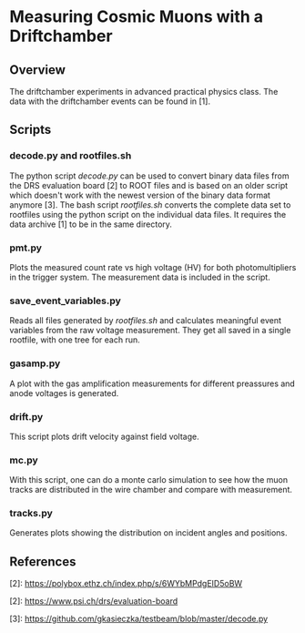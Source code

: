 # Measuring Cosmic Muons with a Driftchamber
## Overview
The driftchamber experiments in advanced practical physics class. The data with
the driftchamber events can be found in \[1\].

## Scripts
### decode.py and rootfiles.sh
The python script *decode.py* can be used to convert binary data files from the
DRS evaluation board \[2\] to ROOT files and is based on an older script which
doesn't work with the newest version of the binary data format anymore \[3\].
The bash script *rootfiles.sh* converts the complete data set to rootfiles
using the python script on the individual data files. It requires the data
archive \[1\] to be in the same directory.

### pmt.py
Plots the measured count rate vs high voltage (HV) for both photomultipliers in
the trigger system. The measurement data is included in the script.

### save\_event\_variables.py
Reads all files generated by *rootfiles.sh* and calculates meaningful event
variables from the raw voltage measurement. They get all saved in a single
rootfile, with one tree for each run.

### gasamp.py
A plot with the gas amplification measurements for different preassures and
anode voltages is generated.

### drift.py
This script plots drift velocity against field voltage.

### mc.py
With this script, one can do a monte carlo simulation to see how the
muon tracks are distributed in the wire chamber and compare with measurement.

### tracks.py
Generates plots showing the distribution on incident angles and positions.

## References
\[2\]: https://polybox.ethz.ch/index.php/s/6WYbMPdgEID5oBW

\[2\]: https://www.psi.ch/drs/evaluation-board

\[3\]: https://github.com/gkasieczka/testbeam/blob/master/decode.py
